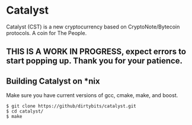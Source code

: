 # Catalyst
Catalyst (CST) is a new cryptocurrency based on CryptoNote/Bytecoin protocols. A coin for The People.

## THIS IS A WORK IN PROGRESS, expect errors to start popping up. Thank you for your patience.

## Building Catalyst on *nix

Make sure you have current versions of gcc, cmake, make, and boost. 
```
$ git clone https://github/dirtybits/catalyst.git
$ cd catalyst/
$ make
```
